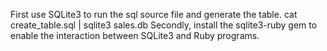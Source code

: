 First use SQLite3 to run the sql source file and generate the table. 
cat create_table.sql | sqlite3 sales.db
Secondly, install the sqlite3-ruby gem to enable the interaction between SQLite3 and Ruby programs.
